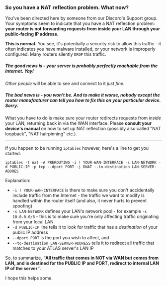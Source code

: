### So you have a NAT reflection problem. What now?
You've been directed here by someone from our Discord's Support group. Your symptoms seem to indicate that you have a NAT reflection problem: **your router is not forwarding requests from inside your LAN through your public-facing IP address**.

**This is normal.** You see, it's potentially a security risk to allow this traffic - it often indicates you have malware installed, or your network is improperly configured. Many routers silently `DROP` this traffic.

##### The good news is - your server is probably perfectly reachable from the Internet. Yay!
_Other people_  will be able to see and connect to it _just fine._

##### The bad news is - you won't be. And to make it worse, nobody except the router manufacturer can tell you how to fix this on _your particular device._ Sorry.

What you have to do is make sure your router redirects requests from _inside_  your LAN, returning back in via the WAN interface. Please **consult your device's manual** on how to set up NAT reflection (possibly also called "NAT loopback", "NAT hairpinning" etc.).

------------------------------------------
If you happen to be running `iptables` however, here's a line to get you started: 

`iptables -t nat -A PREROUTING -i ! YOUR-WAN-INTERFACE -s LAN-NETWORK -d PUBLIC-IP -p tcp --dport PORT -j DNAT --to-destination LAN-SERVER-ADDRES`

Explanation:
- `-i ! YOUR-WAN-INTERFACE` is there to make sure you don't accidentally include traffic from the Internet - the traffic we want to modify is handled within the router itself (and also, it never hurts to prevent spoofing)
- `-s LAN-NETWORK` defines your LAN's network pool - for example `-s 10.0.0.0/8` - this is to make sure you're only affecting traffic originating from your local LAN
- `-d PUBLIC-IP` line tells it to look for traffic that has a _destination_  of your public IP address
- `--dport PORT` is the port you wish to affect, and
- `--to-destination LAN-SERVER-ADDRESS` tells it to redirect all traffic that matches to your ATLAS server's LAN IP

So, to summarize, **"All traffic that comes in NOT via WAN but comes from LAN, and is destined for the PUBLIC IP and PORT, redirect to internal LAN IP of the server"**.

I hope this helps some.